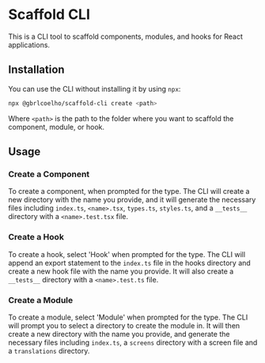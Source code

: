 # Scaffold CLI

This is a CLI tool to scaffold components, modules, and hooks for React applications.

## Installation

You can use the CLI without installing it by using `npx`:

```sh
npx @gbrlcoelho/scaffold-cli create <path>
```

Where `<path>` is the path to the folder where you want to scaffold the component, module, or hook.

## Usage

### Create a Component

To create a component, when prompted for the type. The CLI will create a new directory with the name you provide, and it will generate the necessary files including `index.ts`, `<name>.tsx`, `types.ts`, `styles.ts`, and a `__tests__` directory with a `<name>.test.tsx` file.

### Create a Hook

To create a hook, select 'Hook' when prompted for the type. The CLI will append an export statement to the `index.ts` file in the hooks directory and create a new hook file with the name you provide. It will also create a `__tests__` directory with a `<name>.test.ts` file.

### Create a Module

To create a module, select 'Module' when prompted for the type. The CLI will prompt you to select a directory to create the module in. It will then create a new directory with the name you provide, and generate the necessary files including `index.ts`, a `screens` directory with a screen file and a `translations` directory.
